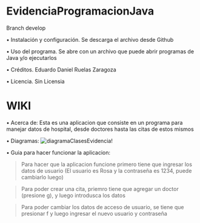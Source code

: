 # EvidenciaProgramacionJava
Branch develop

• Instalación y configuración.
  Se descarga el archivo desde Github
  
• Uso del programa.
  Se abre con un archivo que puede abrir programas de Java y/o ejecutarlos
  
• Créditos.
  Eduardo Daniel Ruelas Zaragoza
  
• Licencia.
  Sin Licensia

# WIKI
• Acerca de:
Esta es una aplicacion que consiste en un programa para manejar datos de hospital, desde doctores hasta las citas de estos mismos

• Diagramas: ![diagramaClasesEvidencia](https://user-images.githubusercontent.com/81495787/203882449-436ec7e9-a5a2-4120-b27d-c99b85c867e9.png)!


• Guia para hacer funcionar la aplicacion:
>Para hacer que la aplicacion funcione primero tiene que ingresar los datos de usuario (El usuario es Rosa y la contraseña es 1234, puede cambiarlo luego)

>Para poder crear una cita, priemro tiene que agregar un doctor (presione g), y luego introdusca los datos

>Para poder cambiar los datos de acceso de usuario, se tiene que presionar f y luego ingresar el nuevo usuario y contraseña














